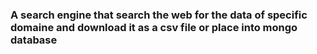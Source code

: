 ### A search engine that search the web for the data of specific domaine and download it as a csv file or place into mongo database
